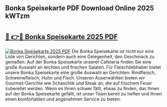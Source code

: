 ## Bonka Speisekarte PDF Download Online 2025 kWTzm

# <h2><a href="http://gc7azf.nevu.top/?p=Bonka+Speisekarte">🔗 👉🔴 Bonka Speisekarte 2025 PDF</a></h2>

[![Bonka Speisekarte 2025 PDF](https://i.imgur.com/dBaPXMq.png)](http://gc7azf.nevu.top/?p=Bonka+Speisekarte)
Die Bonka Speisekarte ist nicht nur eine Liste von Gerichten, sondern auch eine Gelegenheit, den Geschmack zu genießen. Auf der Bonka Speisekarte unserer Cafeteria finden Sie eine große Auswahl an leichten und frischen Salaten. Für Fleischliebhaber bietet unsere Bonka Speisekarte eine große Auswahl an Gerichten: Rindfleisch, Schweinefleisch, Huhn und Fisch. Unseren Auserwählten bieten wir Gourmet-Gerichte wie Schaschlik und Steak an, die auf frischem Feuer zubereitet werden. Wenn es Ihnen schwer fällt, etwas zu finden, das Ihnen auf der Bonka Speisekarte gefällt, ist unser Team bereit zu helfen und Ihnen einen komfortablen und angenehmen Service zu bieten.
